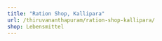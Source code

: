 ```yaml
---
title: "Ration Shop, Kallipara"
url: /thiruvananthapuram/ration-shop-kallipara/
shop: Lebensmittel
---
```

